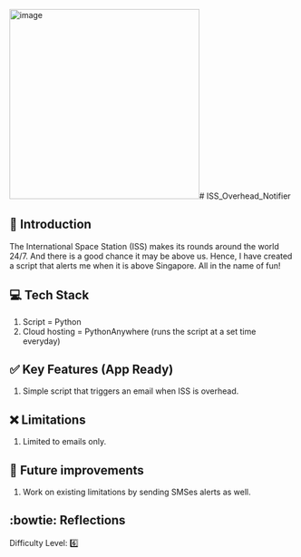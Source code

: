 <img width="335" alt="image" src="https://github.com/sufyanahmad7/ISS_Overhead_Notifier/assets/44853317/1dc9aa00-8497-4ebf-acd5-a82400b2ce80"># ISS_Overhead_Notifier

## :book: Introduction
The International Space Station (ISS) makes its rounds around the world 24/7. And there is a good chance it may be above us. Hence, I have created a script that alerts me when it is above Singapore. All in the name of fun!


## :computer: Tech Stack
1. Script = Python
2. Cloud hosting = PythonAnywhere (runs the script at a set time everyday)


## :white_check_mark: Key Features (App Ready)

1. Simple script that triggers an email when ISS is overhead.

  
## :x: Limitations

1. Limited to emails only.

## :runner: Future improvements

1. Work on existing limitations by sending SMSes alerts as well.


## :bowtie: Reflections



Difficulty Level: :six:
